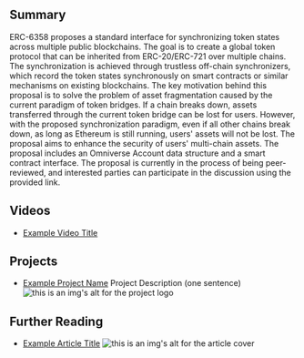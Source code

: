 ## Summary

ERC-6358 proposes a standard interface for synchronizing token states across multiple public blockchains. The goal is to create a global token protocol that can be inherited from ERC-20/ERC-721 over multiple chains. The synchronization is achieved through trustless off-chain synchronizers, which record the token states synchronously on smart contracts or similar mechanisms on existing blockchains. The key motivation behind this proposal is to solve the problem of asset fragmentation caused by the current paradigm of token bridges. If a chain breaks down, assets transferred through the current token bridge can be lost for users. However, with the proposed synchronization paradigm, even if all other chains break down, as long as Ethereum is still running, users' assets will not be lost. The proposal aims to enhance the security of users' multi-chain assets. The proposal includes an Omniverse Account data structure and a smart contract interface. The proposal is currently in the process of being peer-reviewed, and interested parties can participate in the discussion using the provided link.

## Videos

- [Example Video Title](https://www.youtube.com/watch?v=TDGq4aeevgY)

## Projects

- [Example Project Name](https://xxxx.xxx/xxxxx) Project Description (one sentence) ![this is an img's alt for the project logo](https://xxxx.xxx/project-logo.xxx)

## Further Reading

- [Example Article Title](https://xxxx.xxx/xxxxx) ![this is an img's alt for the article cover](https://xxxx.xxx/article-cover.xxx)
